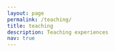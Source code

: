 ```yaml
---
layout: page
permalink: /teaching/
title: teaching
description: Teaching experiences
nav: true
---
```


